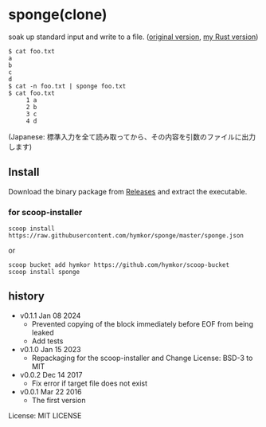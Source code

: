 sponge(clone)
=============

soak up standard input and write to a file.
([original version](https://joeyh.name/code/moreutils/),
 [my Rust version](https://github.com/hymkor/sponge-rs))

```
$ cat foo.txt
a
b
c
d
$ cat -n foo.txt | sponge foo.txt
$ cat foo.txt
     1 a
     2 b
     3 c
     4 d
```
(Japanese: 標準入力を全て読み取ってから、その内容を引数のファイルに出力します)

Install
-------

Download the binary package from [Releases](https://github.com/hymkor/sponge/releases) and extract the executable.

### for scoop-installer

```
scoop install https://raw.githubusercontent.com/hymkor/sponge/master/sponge.json
```

or

```
scoop bucket add hymkor https://github.com/hymkor/scoop-bucket
scoop install sponge
```

history
-------

* v0.1.1 Jan 08 2024
    * Prevented copying of the block immediately before EOF from being leaked
    * Add tests
* v0.1.0 Jan 15 2023
    * Repackaging for the scoop-installer and Change License: BSD-3 to MIT
* v0.0.2 Dec 14 2017
    * Fix error if target file does not exist
* v0.0.1 Mar 22 2016
    * The first version

License: MIT LICENSE
